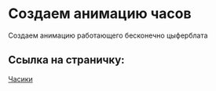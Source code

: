 # Создаем анимацию часов

Создаем анимацию работающего бесконечно цыферблата

## Ссылка на страничку:

[Часики](https://xronik.github.io/PROCODE/11.08.20/index.html)